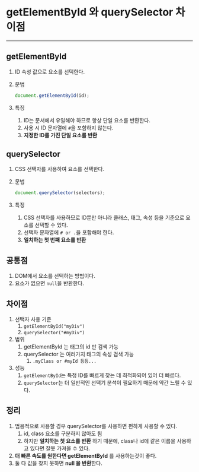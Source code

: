 # getElementById 와 querySelector 차이점

---

>

## getElementById 

1. ID 속성 값으로 요소를 선택한다. 

2. 문법

   ```js
   document.getElementById(id);
   ```

3. 특징

   1. ID는 문서에서 유일해야 하므로 항상 단일 요소를 반환한다.
   2. 사용 시 ID 문자열에 `#`을 포함하지 않는다.
   3. **지정한 ID를 가진 단일 요소를 반환**

## querySelector 

1. CSS 선택자를 사용하여 요소를 선택한다. 

2. 문법

   ```js
   document.querySelector(selectors);
   ```

3. 특징

   1. CSS 선택자를 사용하므로 ID뿐만 아니라 클래스, 태그, 속성 등을 기준으로 요소를 선택할 수 있다. 
   2. 선택자 문자열에 `# or .`을 포함해야 한다. 
   3. **일치하는 첫 번째 요소를 반환**

## 공통점

1. DOM에서 요소를 선택하는 방법이다. 
2.  요소가 없으면 `null`을 반환한다. 

## 차이점

1. 선택자 사용 기준 
   1. `getElementById("myDiv")`
   2. `querySelector("#myDiv")`
2. 범위 
   1. getElementById 는 태그의 id 만 검색 가능 
   2. querySelector 는 여러가지 태그의 속성 검색 가능 
      1. `.myClass or #myId 등등...`
3. 성능
   1. `getElementById`는 특정 ID를 빠르게 찾는 데 최적화되어 있어 더 빠르다. 
   2. `querySelector`는 더 일반적인 선택기 분석이 필요하기 때문에 약간 느릴 수 있다. 

## 정리

1. 범용적으로 사용할 경우 querySelector를 사용하면 편하게 사용할 수 있다. 
   1. id, class 요소를 구분하지 않아도 됨
   2. 하지만 **일치하는 첫 요소를 반환** 하기 때문에, class나 id에 같은 이름을 사용하고 있다면 잘못 가져올 수 있다. 
2. **더 빠른 속도를 원한다면 getElementById** 를 사용하는것이 좋다. 
3. 둘 다 값을 찾지 못하면 **null 을 반환**한다. 